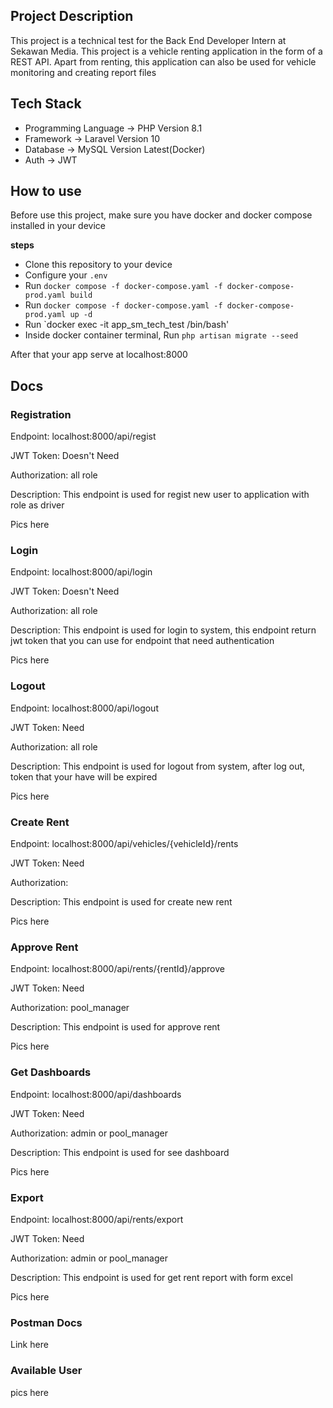 ## Project Description
<p>This project is a technical test for the Back End Developer Intern at Sekawan Media. This project is a vehicle renting application in the form of a REST API. Apart from renting, this application can also be used for vehicle monitoring and creating report files</p>

##  Tech Stack
* Programming Language -> PHP Version 8.1
* Framework -> Laravel Version 10
* Database -> MySQL Version Latest(Docker)
* Auth -> JWT

## How to use
<p>Before use this project, make sure you have docker and docker compose installed in your device</p>
<p><b>steps</b></p>

* Clone this repository to your device
* Configure your `.env`
* Run `docker compose -f docker-compose.yaml -f docker-compose-prod.yaml build` 
* Run `docker compose -f docker-compose.yaml -f docker-compose-prod.yaml up -d`
* Run `docker exec -it app_sm_tech_test /bin/bash'
* Inside docker container terminal, Run `php artisan migrate --seed`
<p>After that your app serve at localhost:8000</p>

## Docs
### Registration
<p>Endpoint: localhost:8000/api/regist</p>
<p>JWT Token: Doesn't Need</p>
<p>Authorization: all role</p>
<p>Description: This endpoint is used for regist new user to application with role as driver</p>
Pics here

### Login
<p>Endpoint: localhost:8000/api/login</p>
<p>JWT Token: Doesn't Need</p>
<p>Authorization: all role</p>
<p>Description: This endpoint is used for login to system, this endpoint return jwt token that you can use for endpoint that need authentication</p>
Pics here

### Logout
<p>Endpoint: localhost:8000/api/logout</p>
<p>JWT Token: Need</p>
<p>Authorization: all role</p>
<p>Description: This endpoint is used for logout from system, after log out, token that your have will be expired</p>
Pics here

### Create Rent
<p>Endpoint: localhost:8000/api/vehicles/{vehicleId}/rents</p>
<p>JWT Token: Need</p>
<p>Authorization: </p>
<p>Description: This endpoint is used for create new rent</p>
Pics here

### Approve Rent
<p>Endpoint: localhost:8000/api/rents/{rentId}/approve</p>
<p>JWT Token: Need</p>
<p>Authorization: pool_manager</p>
<p>Description: This endpoint is used for approve rent</p>
Pics here

### Get Dashboards
<p>Endpoint: localhost:8000/api/dashboards</p>
<p>JWT Token: Need</p>
<p>Authorization: admin or pool_manager</p>
<p>Description: This endpoint is used for see dashboard</p>
Pics here

### Export
<p>Endpoint: localhost:8000/api/rents/export</p>
<p>JWT Token: Need</p>
<p>Authorization: admin or pool_manager</p>
<p>Description: This endpoint is used for get rent report with form excel</p>
Pics here

### Postman Docs
Link here

### Available User
pics here



